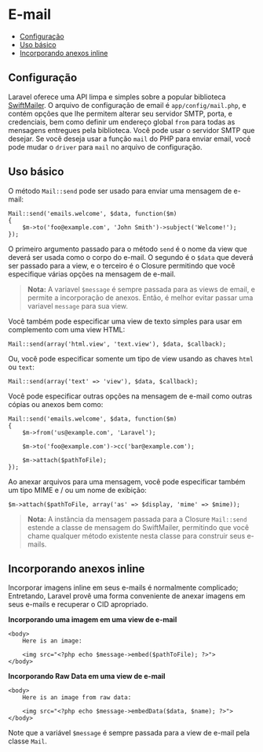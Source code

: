 # E-mail

- [Configuração](#configuration)
- [Uso básico](#basic-usage)
- [Incorporando anexos inline](#embedding-inline-attachments)

<a name="configuration"></a>
## Configuração

Laravel oferece uma API limpa e simples sobre a popular biblioteca [SwiftMailer](http://swiftmailer.org). O arquivo de configuração de email é `app/config/mail.php`, e contém opções que lhe permitem alterar seu servidor SMTP, porta, e credenciais, bem como definir um endereço global `from` para todas as mensagens entregues pela biblioteca. Você pode usar o servidor SMTP que desejar. Se você deseja usar a função `mail` do PHP para enviar email, você pode mudar o `driver` para `mail` no arquivo de configuração.

<a name="basic-usage"></a>
## Uso básico

O método `Mail::send` pode ser usado para enviar uma mensagem de e-mail:

	Mail::send('emails.welcome', $data, function($m)
	{
		$m->to('foo@example.com', 'John Smith')->subject('Welcome!');
	});

O primeiro argumento passado para o método `send` é o nome da view que deverá ser usada como o corpo do e-mail. O segundo é o `$data` que deverá ser passado para a view, e o terceiro é o Closure permitindo que você especifique várias opções na mensagem de e-mail.

> **Nota:** A variavel `$message` é sempre passada para as views de email, e permite a incorporação de anexos. Então, é melhor evitar passar uma variavel `message` para sua view.

Você também pode especificar uma view de texto simples para usar em complemento com uma view HTML:

	Mail::send(array('html.view', 'text.view'), $data, $callback);

Ou, você pode especificar somente um tipo de view usando as chaves `html` ou `text`:

	Mail::send(array('text' => 'view'), $data, $callback);

Você pode especificar outras opções na mensagem de e-mail como outras cópias ou anexos bem como:

	Mail::send('emails.welcome', $data, function($m)
	{
		$m->from('us@example.com', 'Laravel');

		$m->to('foo@example.com')->cc('bar@example.com');

		$m->attach($pathToFile);
	});

Ao anexar arquivos para uma mensagem, você pode especificar também um tipo MIME e / ou um nome de exibição:

	$m->attach($pathToFile, array('as' => $display, 'mime' => $mime));

> **Nota:** A instância da mensagem passada para a Closure `Mail::send` estende a classe de mensagem do SwiftMailer, permitindo que você chame qualquer método existente nesta classe para construir seus e-mails.

<a name="embedding-inline-attachments"></a>
## Incorporando anexos inline

Incorporar imagens inline em seus e-mails é normalmente complicado; Entretando, Laravel provê uma forma conveniente de anexar imagens em seus e-mails e recuperar o CID apropriado.

**Incorporando uma imagem em uma view de e-mail**

	<body>
		Here is an image:

		<img src="<?php echo $message->embed($pathToFile); ?>">
	</body>

**Incorporando Raw Data em uma view de e-mail**

	<body>
		Here is an image from raw data:

		<img src="<?php echo $message->embedData($data, $name); ?>">
	</body>

Note que a variável `$message` é sempre passada para a view de e-mail pela classe `Mail`.